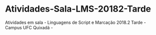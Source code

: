 # Atividades-Sala-LMS-20182-Tarde
Atividades em sala - Linguagens de Script e Marcação 2018.2 Tarde - Campus UFC Quixadá - 
